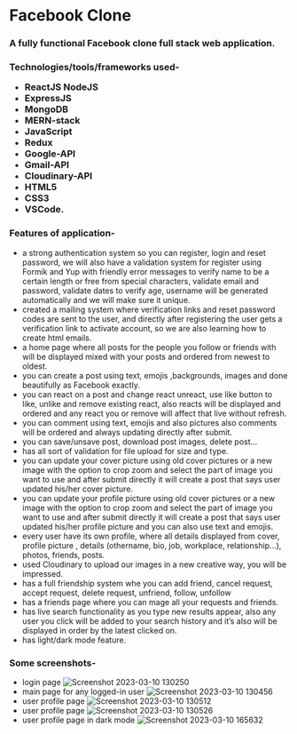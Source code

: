 # Facebook Clone

<h3>A fully functional Facebook clone full stack web application.</h3>

<h3>Technologies/tools/frameworks used- 

* ReactJS
NodeJS
* ExpressJS
* MongoDB
* MERN-stack
* JavaScript
* Redux
* Google-API
* Gmail-API
* Cloudinary-API
* HTML5
* CSS3
* VSCode.

<h3>Features of application-</h3>

* a strong authentication system so you can register, login and reset password, we will also have a validation system for register using Formik and Yup with friendly error messages  to verify name to be a certain length or free from special characters, validate email and password, validate dates to verify age, username will be generated automatically and we will make sure it unique.
* created a mailing system where verification links and reset password codes are sent to the user, and directly after registering the user gets a verification link to activate account, so we are also learning how to create html emails.
* a home page where all posts for the people you follow or friends with will be displayed mixed with your posts and ordered from newest to oldest.
* you can create a post using text, emojis ,backgrounds, images and done beautifully as Facebook exactly.
* you can react on a post and change react unreact, use like button to like, unlike and remove existing react, also reacts will be displayed and ordered and any react you or remove will affect that live without refresh.
* you can comment using text, emojis and also pictures also comments will be ordered and always updating directly after submit.
* you can save/unsave post, download post images, delete post…
* has all sort of validation for file upload for size and type.
* you can update your cover picture using old cover pictures or a new image with the option to crop zoom and select the part of image you want to use and after submit directly it will create a post that says user updated his/her cover picture.
* you can update your profile picture using old cover pictures or a new image with the option to crop zoom and select the part of image you want to use and after submit directly it will create a post that says user updated his/her profile picture and you can also use text and emojis.
* every user have its own profile, where all details displayed from cover, profile picture , details (othername, bio, job, workplace, relationship…), photos, friends, posts.
* used Cloudinary to upload our images in a new creative way, you will be impressed.
* has a full friendship system whe you can add friend, cancel request, accept request, delete request, unfriend, follow, unfollow
* has a friends page where you can mage all your requests and friends.
* has live search functionality as you type new results appear, also any user you click will be added to your search history and it’s also will be displayed in order by the latest clicked on.
* has light/dark mode feature.



<h3>Some screenshots-</h3> 

* login page
![Screenshot 2023-03-10 130250](https://user-images.githubusercontent.com/66079152/224252606-c0515227-5507-48fe-8d9f-c1663c164c78.png)
* main page for any logged-in user
![Screenshot 2023-03-10 130456](https://user-images.githubusercontent.com/66079152/224252654-7dffd002-dbdf-4f68-92d4-b1eb6cbf8f96.png)
* user profile page
![Screenshot 2023-03-10 130512](https://user-images.githubusercontent.com/66079152/224252679-62f39958-9f98-4645-926b-3e5c78e1cfa8.png)
* user profile page
![Screenshot 2023-03-10 130526](https://user-images.githubusercontent.com/66079152/224252700-e365b5f4-3f01-4598-be86-a7ec552b6f4a.png)
* user profile page in dark mode
![Screenshot 2023-03-10 165632](https://user-images.githubusercontent.com/66079152/224304526-c62fa36c-2ff1-43e7-a739-b03fdb588ea5.png)
